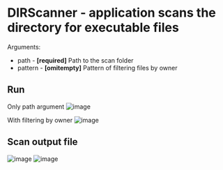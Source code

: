 # DIRScanner - application scans the directory for executable files

Arguments: 
* path - <b>[required]</b> Path to the scan folder
* pattern - <b>[omitempty]</b> Pattern of filtering files by owner

## Run 
Only path argument
![image](https://user-images.githubusercontent.com/68751397/160821178-ae038585-b785-4a4b-a188-99a614dc1c62.png)

With filtering by owner
![image](https://user-images.githubusercontent.com/68751397/160821269-4685e56b-b36e-4cea-b6e9-02377f765f26.png)

## Scan output file
![image](https://user-images.githubusercontent.com/68751397/160821645-52d67ff5-8ff2-4377-853c-b3feeb99fd81.png)
![image](https://user-images.githubusercontent.com/68751397/160821799-74c9a468-db77-4cd5-9e88-f6217f457883.png)



 
